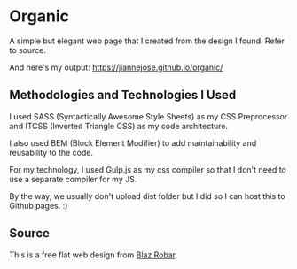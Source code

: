 # Organic 

A simple but elegant web page that I created from the design I found. Refer to source. 

And here's my output:
https://jiannejose.github.io/organic/

## Methodologies and Technologies I Used

I used SASS (Syntactically Awesome Style Sheets) as my CSS Preprocessor and ITCSS (Inverted Triangle CSS) as my code architecture.

I also used BEM (Block Element Modifier) to add maintainability and reusability to the code.

For my technology, I used Gulp.js as my css compiler so that I don't need to use a separate compiler for my JS.

By the way, we usually don't upload dist folder but I did so I can host this to Github pages. :)

## Source

This is a free flat web design from [Blaz Robar](http://blazrobar.com/tutorials-and-articles/10-free-psd-website-templates-to-get-any-design-project-started/).
